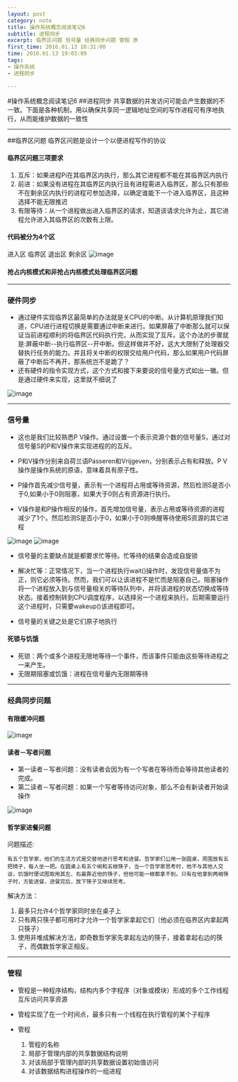 ```yaml
---
layout: post
category: note
title: 操作系统概念阅读笔记6
subtitle: 进程同步
excerpt: 临界区问题 信号量 经典同步问题 管程 原
first_time: 2016.01.13 10:31:00
time: 2016.01.13 19:03:09
tags:
- 操作系统
- 进程同步

---
```


#操作系统概念阅读笔记6
##进程同步
共享数据的并发访问可能会产生数据的不一致。下面是各种机制，用以确保共享同一逻辑地址空间的写作进程可有序地执行，从而能维护数据的一致性

---
##临界区问题
临界区问题是设计一个以便进程写作的协议
#### 临界区问题三项要求

1. 互斥：如果进程Pi在其临界区内执行，那么其它进程都不能在其临界区内执行
2. 前进：如果没有进程在其临界区内执行且有进程需进入临界区，那么只有那些不在剩余区内执行的进程可参加选择，以确定谁能下一个进入临界区，且这种选择不能无限推迟
3. 有限等待：从一个进程做出进入临界区的请求，知道该请求允许为止，其它进程允许进入其临界区的次数有上限。
 
####  代码被分为4个区
进入区  临界区 退出区 剩余区
 ![image](http://momomoxiaoxi.com/img/post/system/system10.png)
 
####  抢占内核模式和非抢占内核模式处理临界区问题

---
### 硬件同步
 - 通过硬件实现临界区最简单的办法就是关CPU的中断。从计算机原理我们知道，CPU进行进程切换是需要通过中断来进行。如果屏蔽了中断那么就可以保证当前进程顺利的将临界区代码执行完，从而实现了互斥。这个办法的步骤就是:屏蔽中断--执行临界区--开中断。但这样做并不好，这大大限制了处理器交替执行任务的能力。并且将关中断的权限交给用户代码，那么如果用户代码屏蔽了中断后不再开，那系统岂不是跪了？
- 还有硬件的指令实现方式，这个方式和接下来要说的信号量方式如出一辙。但是通过硬件来实现，这里就不细说了

![image](http://momomoxiaoxi.com/img/post/system/system11.png)

---
### 信号量
- 这也是我们比较熟悉P V操作。通过设置一个表示资源个数的信号量S，通过对信号量S的P和V操作来实现进程的的互斥。

 - P和V操作分别来自荷兰语Passeren和Vrijgeven，分别表示占有和释放。P V操作是操作系统的原语，意味着具有原子性。

  - P操作首先减少信号量，表示有一个进程将占用或等待资源，然后检测S是否小于0,如果小于0则阻塞，如果大于0则占有资源进行执行。

  -  V操作是和P操作相反的操作，首先增加信号量，表示占用或等待资源的进程减少了1个。然后检测S是否小于0，如果小于0则唤醒等待使用S资源的其它进程
  
![image](http://momomoxiaoxi.com/img/post/system/system12.png)
![image](http://momomoxiaoxi.com/img/post/system/system13.png)

- 信号量的主要缺点就是都要求忙等待。忙等待的结果会造成自旋锁

- 解决忙等：正常情况下，当一个进程执行wait()操作时，发现信号量值不为正，则它必须等待。然而，我们可以让该进程不是忙而是阻塞自己。阻塞操作将一个进程放入到与信号量相关的等待队列中，并将该进程的状态切换成等待状态。接着控制转到CPU调度程序，以选择另一个进程来执行。后期需要运行这个进程时，只需要wakeup()该进程即可。
- 信号量的关键之处是它们原子地执行

#### 死锁与饥饿
- 死锁：两个或多个进程无限地等待一个事件，而该事件只能由这些等待进程之一来产生。
- 无限期阻塞或饥饿：进程在信号量内无限期等待

---
### 经典同步问题
#### 有限缓冲问题

![image](http://momomoxiaoxi.com/img/post/system/system14.png)

#### 读者－写者问题
- 第一读者－写者问题：没有读者会因为有一个写者在等待而会等待其他读者的完成。
- 第二读者－写者问题：如果一个写者等待访问对象，那么不会有新读者开始读操作

![image](http://momomoxiaoxi.com/img/post/system/system15.png)

#### 哲学家进餐问题
问题描述:

    有五个哲学家，他们的生活方式是交替地进行思考和进餐。哲学家们公用一张圆桌，周围放有五把椅子，每人坐一把。在圆桌上有五个碗和五根筷子，当一个哲学家思考时，他不与其他人交谈，饥饿时便试图取用其左、右最靠近他的筷子，但他可能一根都拿不到。只有在他拿到两根筷子时，方能进餐，进餐完后，放下筷子又继续思考。
    
解决方法：

1. 最多只允许4个哲学家同时坐在桌子上
2. 只有两只筷子都可用时才允许一个哲学家拿起它们（他必须在临界区内拿起两只筷子）
3. 使用非堆成解决方法，即奇数哲学家先拿起左边的筷子，接着拿起右边的筷子，而偶数哲学家正相反。

---
### 管程
- 管程是一种程序结构，结构内多个字程序（对象或模块）形成的多个工作线程互斥访问共享资源
- 管程实现了在一个时间点，最多只有一个线程在执行管程的某个子程序
- 管程

	1. 管程的名称
	2. 局部于管理内部的共享数据结构说明
	3. 对该局部于管理内部的共享数据设置初始值访问
	4. 对该数据结构进程操作的一组进程